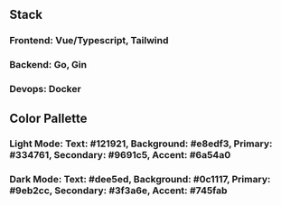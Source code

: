 ## Stack

### Frontend: Vue/Typescript, Tailwind

### Backend: Go, Gin

### Devops: Docker

## Color Pallette

### Light Mode: Text: #121921, Background: #e8edf3, Primary: #334761, Secondary: #9691c5, Accent: #6a54a0

### Dark Mode: Text: #dee5ed, Background: #0c1117, Primary: #9eb2cc, Secondary: #3f3a6e, Accent: #745fab

